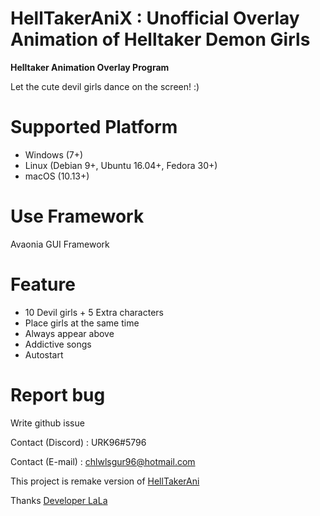 # HellTakerAniX : Unofficial Overlay Animation of Helltaker Demon Girls

**Helltaker Animation Overlay Program**

Let the cute devil girls dance on the screen! :)


# Supported Platform

- Windows (7+)
- Linux (Debian 9+, Ubuntu 16.04+, Fedora 30+)
- macOS (10.13+)

# Use Framework

Avaonia GUI Framework


# Feature

- 10 Devil girls + 5 Extra characters
- Place girls at the same time
- Always appear above
- Addictive songs
- Autostart


# Report bug

Write github issue

Contact (Discord) : URK96#5796

Contact (E-mail) : chlwlsgur96@hotmail.com




This project is remake version of [HellTakerAni](https://github.com/URK96/HellTakerAni)

Thanks [Developer LaLa](https://www.youtube.com/channel/UCjWnBKjlXv550KDiBjtW8vQ)
